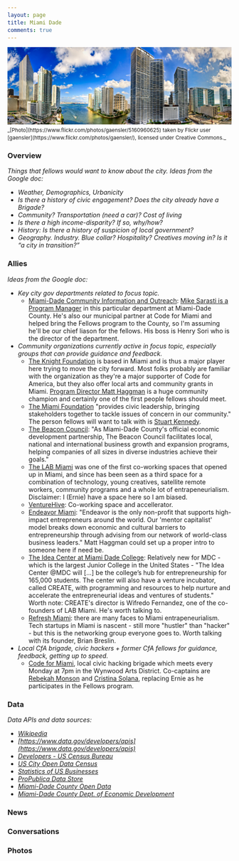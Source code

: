 ```yaml
---
layout: page
title: Miami Dade
comments: true
---
```


<img src="../public/images/miami.jpg" alt="Miami, FL">
<small>
_[Photo](https://www.flickr.com/photos/gaensler/5160960625) taken by Flickr user [gaensler](https://www.flickr.com/photos/gaensler/), licensed under Creative Commons._
</small>

### Overview 

_Things that fellows would want to know about the city. Ideas from the Google doc:_

* _Weather, Demographics, Urbanicity_
* _Is there a history of civic engagement? Does the city already have a Brigade?_
* _Community? Transportation (need a car)? Cost of living_
* _Is there a high income-disparity? If so, why/how?_
* _History: Is there a history of suspicion of local government?_
* _Geography. Industry. Blue collar? Hospitality? Creatives moving in? Is it “a city in transition?”_


### Allies

_Ideas from the Google doc:_

* _Key city gov departments related to focus topic._
  * [Miami-Dade Community Information and Outreach](http://www.miamidade.gov/information/): [Mike Sarasti is a Program Manager](http://305biz.org/2014/09/29/mike-sarasti-on-open-data-fall-2014/) in this particular department at Miami-Dade County. He's also our municipal partner at Code for Miami and helped bring the Fellows program to the County, so I'm assuming he'll be our chief liason for the fellows. His boss is Henry Sori who is the director of the department.  
* _Community organizations currently active in focus topic, especially groups that can provide guidance and feedback._
  * [The Knight Foundation](http://www.knightfoundation.org/) is based in Miami and is thus a major player here trying to move the city forward. Most folks probably are familiar with the organization as they're a major supporter of Code for America, but they also offer local arts and community grants in Miami. [Program Director Matt Haggman](http://www.knightfoundation.org/staff/matt-haggman/) is a huge community champion and certainly one of the first people fellows should meet.
  * [The Miami Foundation](http://www.knightfoundation.org/) "provides civic leadership, bringing stakeholders together to tackle issues of concern in our community." The person fellows will want to talk with is [Stuart Kennedy](http://miamifoundation.org/page.aspx?pid=620).
  * [The Beacon Council](http://www.beaconcouncil.com/): "As Miami-Dade County's official economic development partnership, The Beacon Council facilitates local, national and international business growth and expansion programs, helping companies of all sizes in diverse industries achieve their goals."
  * [The LAB Miami](http://thelabmiami.com/) was one of the first co-working spaces that opened up in Miami, and since has been seen as a third space for a combination of technology, young creatives, satellite remote workers, community programs and a whole lot of entrapeneurialism. Disclaimer: I (Ernie) have a space here so I am biased.
  * [VentureHive](http://www.venturehive.co/): Co-working space and accellerator. 
  * [Endeavor Miami](http://www.endeavormiami.org/): "Endeavor is the only non-profit that supports high-impact entrepreneurs around the world. Our 'mentor capitalist' model breaks down economic and cultural barriers to entrepreneurship through advising from our network of world-class business leaders." Matt Haggman could set up a proper intro to someone here if need be.
  * [The Idea Center at Miami Dade College](http://www.theideacenter.co/): Relatively new for MDC - which is the largest Junior College in the United States - "The Idea Center @MDC will [...] be the college’s hub for entrepreneurship for 165,000 students. The center will also have a venture incubator, called CREATE, with programming and resources to help nurture and accelerate the entrepreneurial ideas and ventures of students." Worth note: CREATE's director is Wifredo Fernandez, one of the co-founders of LAB Miami. He's worth talking to.
  * [Refresh Miami](www.refreshmiami.com): there are many faces to Miami entrapeneurialism. Tech startups in Miami is nascent - still more "hustler" than "hacker" - but this is the networking group everyone goes to. Worth talking with its founder, Brian Breslin.
* _Local CfA brigade, civic hackers + former CfA fellows for guidance, feedback, getting up to speed._
  * [Code for Miami](http://www.codeformiami.org), local civic hacking brigade which meets every Monday at 7pm in the Wynwood Arts District. Co-captains are [Rebekah Monson](http://www.twitter.com/rsm) and [Cristina Solana](https://twitter.com/nightshiftc), replacing Ernie as he participates in the Fellows program.

### Data

_Data APIs and data sources:_

* *[Wikipedia](http://en.wikipedia.org/wiki/Miami-Dade_County,_Florida)*
* _[https://www.data.gov/developers/apis](https://www.data.gov/developers/apis)_
* _[Developers - US Census Bureau](http://www.census.gov/developers/#)_
* _[US City Open Data Census](http://us-city.census.okfn.org/)_
* _[Statistics of US Businesses](http://www.census.gov/econ/susb/)_
* _[ProPublica Data Store](https://projects.propublica.org/data-store/)_
* _[Miami-Dade County Open Data](http://www.miamidade.gov/transparency/public-data.asp)_
* _[Miami-Dade County Dept. of Economic Development](http://www.miamidade.gov/business/economic-development.asp)_

### News

### Conversations 

### Photos

